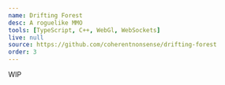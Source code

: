 ```yaml
---
name: Drifting Forest
desc: A roguelike MMO
tools: [TypeScript, C++, WebGl, WebSockets]
live: null
source: https://github.com/coherentnonsense/drifting-forest
order: 3
---
```


WIP